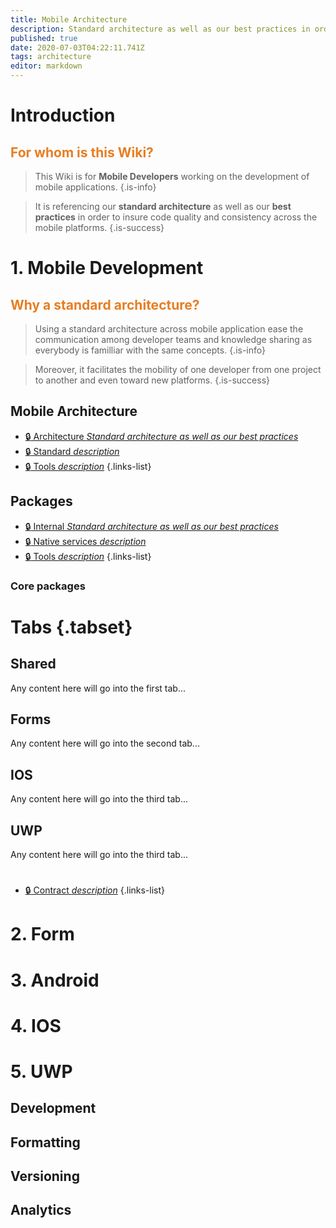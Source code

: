 ```yaml
---
title: Mobile Architecture
description: Standard architecture as well as our best practices in order to insure code quality and consistency across the mobile platforms
published: true
date: 2020-07-03T04:22:11.741Z
tags: architecture
editor: markdown
---
```


# Introduction
## <span style='color:#e67e22;'>For whom is this Wiki?</span>
> This Wiki is for **Mobile Developers** working on the development of mobile applications.
{.is-info}


> It is referencing our **standard architecture** as well as our **best practices** in order to insure code quality and consistency across the mobile platforms.
{.is-success}
> 



# 1. Mobile Development

## <span style='color:#e67e22;'> Why a standard architecture? </span>
> Using a standard architecture across mobile application ease the communication among developer teams and knowledge sharing as everybody is familliar with the same concepts. 
{.is-info}


> Moreover, it facilitates the mobility of one developer from one project to another and even toward new platforms.
{.is-success}

## Mobile Architecture
- [:lock: Architecture *Standard architecture as well as our best practices*](/mobile_erp/development/architecture)
- [:lock: Standard *description*](/mobile_erp/development/architecture)
- [:lock: Tools *description*](/mobile_erp/development/architecture)
{.links-list}

## Packages

- [:lock: Internal *Standard architecture as well as our best practices*](/mobile_erp/development/architecture)
- [:lock: Native services *description*](/mobile_erp/development/architecture)
- [:lock: Tools *description*](/mobile_erp/development/architecture)
{.links-list}

### Core packages

# Tabs {.tabset}
## Shared

Any content here will go into the first tab...

## Forms

Any content here will go into the second tab...

## IOS

Any content here will go into the third tab...

## UWP

Any content here will go into the third tab...

#

- [:lock: Contract *description*](/mobile_erp/development/architecture)
{.links-list}

# 2. Form
# 3. Android
# 4. IOS
# 5. UWP


## Development
## Formatting
## Versioning

## Analytics






[^1]: A string of syntactic words.
[^2]: A useful example sentence.